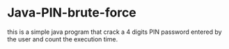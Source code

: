 # Java-PIN-brute-force
this is a simple java program that crack a 4 digits PIN password entered by the user and count the execution time.
